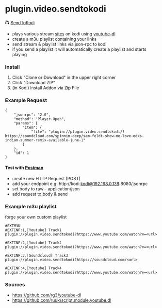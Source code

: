 # plugin.video.sendtokodi

:tv: [SendToKodi](https://teufel-it.de/sendtokodi)

- plays various stream [sites](https://rg3.github.io/youtube-dl/supportedsites.html) on kodi using [youtube-dl](https://github.com/rg3/youtube-dl)
- create a m3u playlist containing your links
- send stream & playlist links via json-rpc to kodi
- if you send a playlist it will automatically create a playlist and starts playing

### Install

1. Click "Clone or Download" in the upper right corner
2. Click "Download ZIP"
3. (in Kodi) Install Addon via Zip File

### Example Request
```
{
	"jsonrpc": "2.0",
	"method": "Player.Open",
	"params": {
		"item": {
			"file": "plugin://plugin.video.sendtokodi/?https://soundcloud.com/spinnin-deep/sam-feldt-show-me-love-edxs-indian-summer-remix-available-june-1"
		}
	},
	"id": 1
}
```
#### Test with [Postman](https://www.getpostman.com/)

- create new HTTP Request (POST)
- add your endpoint e.g. http://kodi:kodi@192.168.0.138:8080/jsonrpc
- set body to raw - application/json
- add request to body & send

### Example m3u playlist
forge your own custom playlist
```
#EXTM3U
#EXTINF:1,[Youtube] Track1
plugin://plugin.video.sendtokodi?https://www.youtube.com/watch?v=<url>

#EXTINF:2,[Youtube] Track2
plugin://plugin.video.sendtokodi?https://www.youtube.com/watch?v=<url>

#EXTINF:3,[Soundcloud] Track3
plugin://plugin.video.sendtokodi?https://soundcloud.com/<url>
 
#EXTINF:4,[Youtube] Track4
plugin://plugin.video.sendtokodi?https://www.youtube.com/watch?v=<url>
```

### Sources
- https://github.com/rg3/youtube-dl
- https://github.com/ruuk/script.module.youtube.dl
